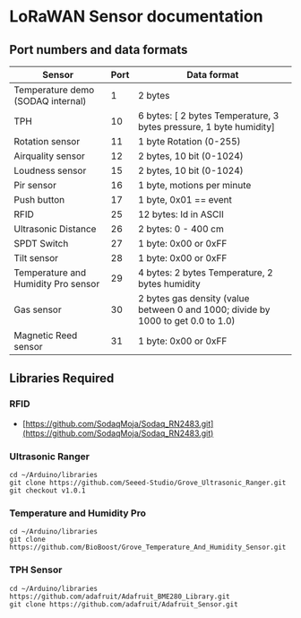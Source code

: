 # LoRaWAN Sensor documentation

## Port numbers and data formats

Sensor | Port | Data format
---------|----------|---
Temperature demo (SODAQ internal) | 1 | 2 bytes
TPH | 10 | 6 bytes: [ 2 bytes Temperature, 3 bytes pressure, 1 byte humidity]
Rotation sensor | 11 | 1 byte Rotation (0-255)
Airquality sensor | 12 | 2 bytes, 10 bit (0-1024) 
Loudness sensor | 15 | 2 bytes, 10 bit (0-1024)
Pir sensor | 16 | 1 byte, motions per minute
Push button | 17 | 1 byte, 0x01 == event
RFID | 25 | 12 bytes: Id in ASCII |
Ultrasonic Distance | 26 | 2 bytes: 0 - 400 cm |
SPDT Switch | 27 | 1 byte: 0x00 or 0xFF |
Tilt sensor | 28 | 1 byte: 0x00 or 0xFF |
Temperature and Humidity Pro sensor | 29 | 4 bytes: 2 bytes Temperature, 2 bytes humidity |
Gas sensor | 30 | 2 bytes gas density (value between 0 and 1000; divide by 1000 to get 0.0 to 1.0) |
Magnetic Reed sensor | 31 | 1 byte: 0x00 or 0xFF |

## Libraries Required

### RFID

* [https://github.com/SodaqMoja/Sodaq_RN2483.git](https://github.com/SodaqMoja/Sodaq_RN2483.git)

### Ultrasonic Ranger

```shell
cd ~/Arduino/libraries
git clone https://github.com/Seeed-Studio/Grove_Ultrasonic_Ranger.git
git checkout v1.0.1
```

### Temperature and Humidity Pro

```shell
cd ~/Arduino/libraries
git clone https://github.com/BioBoost/Grove_Temperature_And_Humidity_Sensor.git
```

### TPH Sensor

```shell
cd ~/Arduino/libraries
https://github.com/adafruit/Adafruit_BME280_Library.git
git clone https://github.com/adafruit/Adafruit_Sensor.git
```